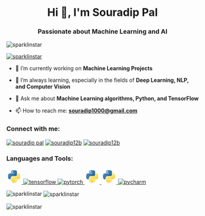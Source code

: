 <h1 align="center">Hi 👋, I'm Souradip Pal</h1>
<h3 align="center">Passionate about Machine Learning and AI</h3>

<p align="left"> <img src="https://komarev.com/ghpvc/?username=sparklinstar&label=Profile%20views&color=0e75b6&style=flat" alt="sparklinstar" /> </p>

<p align="left"> <a href="https://github.com/ryo-ma/github-profile-trophy"><img src="https://github-profile-trophy.vercel.app/?username=sparklinstar&theme=gruvbox" alt="sparklinstar" /></a> </p>

- 🔭 I’m currently working on **Machine Learning Projects**

- 🌱 I’m always learning, especially in the fields of **Deep Learning, NLP, and Computer Vision**

- 💬 Ask me about **Machine Learning algorithms, Python, and TensorFlow**

- 📫 How to reach me: **souradip1000@gmail.com**

<h3 align="left">Connect with me:</h3>
<p align="left">
<a href="https://www.linkedin.com/in/souradip-pal-46aa34246" target="blank"><img align="center" src="https://raw.githubusercontent.com/rahuldkjain/github-profile-readme-generator/master/src/images/icons/Social/linked-in-alt.svg" alt="souradip pal" height="30" width="40" /></a>
<a href="https://www.hackerrank.com/souradip12b" target="blank"><img align="center" src="https://raw.githubusercontent.com/rahuldkjain/github-profile-readme-generator/master/src/images/icons/Social/hackerrank.svg" alt="souradip12b" height="30" width="40" /></a>
<a href="https://www.leetcode.com/souradip12b" target="blank"><img align="center" src="https://raw.githubusercontent.com/rahuldkjain/github-profile-readme-generator/master/src/images/icons/Social/leet-code.svg" alt="souradip12b" height="30" width="40" /></a>
</p>

<h3 align="left">Languages and Tools:</h3>
<p align="left"> 
  <a href="https://www.python.org/" target="_blank" rel="noreferrer">
    <img src="https://raw.githubusercontent.com/devicons/devicon/master/icons/python/python-original.svg" alt="python" width="40" height="40"/>
  </a>
  <a href="https://www.tensorflow.org/" target="_blank" rel="noreferrer">
    <img src="https://www.vectorlogo.zone/logos/tensorflow/tensorflow-icon.svg" alt="tensorflow" width="40" height="40"/>
  </a>
  <a href="https://pytorch.org/" target="_blank" rel="noreferrer">
    <img src="https://www.vectorlogo.zone/logos/pytorch/pytorch-icon.svg" alt="pytorch" width="40" height="40"/>
  </a>
  <a href="https://scikit-learn.org/stable/" target="_blank" rel="noreferrer">
    <img src="https://raw.githubusercontent.com/devicons/devicon/master/icons/python/python-original.svg" alt="scikit-learn" width="40" height="40"/>
  </a>
  <a href="https://www.numpy.org/" target="_blank" rel="noreferrer">
    <img src="https://raw.githubusercontent.com/devicons/devicon/master/icons/python/python-original.svg" alt="numpy" width="40" height="40"/>
  </a>
  <a href="https://www.jetbrains.com/pycharm/" target="_blank" rel="noreferrer">
    <img src="https://www.vectorlogo.zone/logos/jetbrains/jetbrains-icon.svg" alt="pycharm" width="40" height="40"/>
  </a>
</p>

<p><img align="left" src="https://github-readme-stats.vercel.app/api/top-langs?username=sparklinstar&show_icons=true&locale=en&layout=compact" alt="sparklinstar" /></p>

<p>&nbsp;<img align="center" src="https://github-readme-stats.vercel.app/api?username=sparklinstar&show_icons=true&locale=en" alt="sparklinstar" /></p>

<p><img align="center" src="https://github-readme-streak-stats.herokuapp.com/?user=sparklinstar&" alt="sparklinstar" /></p>
